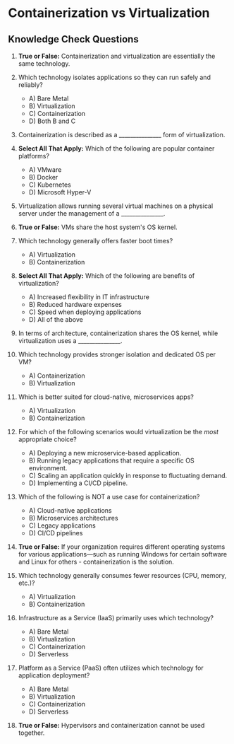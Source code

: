 # Containerization vs Virtualization

## Knowledge Check Questions

1.  **True or False:** Containerization and virtualization are essentially the same technology.

2.  Which technology isolates applications so they can run safely and reliably?
    
    - A) Bare Metal
    - B) Virtualization
    - C) Containerization
    - D) Both B and C

3.  Containerization is described as a _______________ form of virtualization.

4.  **Select All That Apply:** Which of the following are popular container platforms?
    
    - A) VMware
    - B) Docker
    - C) Kubernetes
    - D) Microsoft Hyper-V

5.  Virtualization allows running several virtual machines on a physical server under the management of a _______________.

6.  **True or False:** VMs share the host system's OS kernel.

7.  Which technology generally offers faster boot times?
    
    - A) Virtualization
    - B) Containerization

8.  **Select All That Apply:** Which of the following are benefits of virtualization?
    
    - A) Increased flexibility in IT infrastructure
    - B) Reduced hardware expenses
    - C) Speed when deploying applications
    - D) All of the above

9.  In terms of architecture, containerization shares the OS kernel, while virtualization uses a _______________.

10. Which technology provides stronger isolation and dedicated OS per VM?
    
    - A) Containerization
    - B) Virtualization

11. Which is better suited for cloud-native, microservices apps?
    
    - A) Virtualization
    - B) Containerization

12. For which of the following scenarios would virtualization be the *most* appropriate choice?
    
    - A) Deploying a new microservice-based application.
    - B) Running legacy applications that require a specific OS environment.
    - C) Scaling an application quickly in response to fluctuating demand.
    - D) Implementing a CI/CD pipeline.

13. Which of the following is NOT a use case for containerization?
    
    - A) Cloud-native applications
    - B) Microservices architectures
    - C) Legacy applications
    - D) CI/CD pipelines

14. **True or False:** If your organization requires different operating systems for various applications—such as running Windows for certain software and Linux for others - containerization is the solution.

15. Which technology generally consumes fewer resources (CPU, memory, etc.)?
    
    - A) Virtualization
    - B) Containerization

16. Infrastructure as a Service (IaaS) primarily uses which technology?
    
    - A) Bare Metal
    - B) Virtualization
    - C) Containerization
    - D) Serverless

17. Platform as a Service (PaaS) often utilizes which technology for application deployment?
    
    - A) Bare Metal
    - B) Virtualization
    - C) Containerization
    - D) Serverless

18. **True or False:** Hypervisors and containerization cannot be used together.